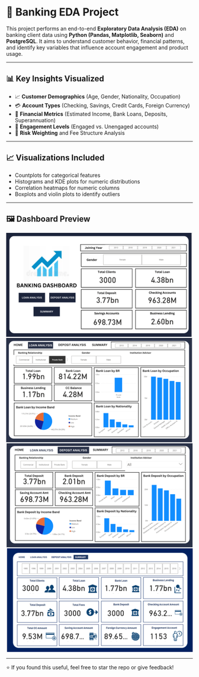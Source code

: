 
# 🏦 Banking EDA  Project

This project performs an end-to-end **Exploratory Data Analysis (EDA)** on banking client data using **Python (Pandas, Matplotlib, Seaborn)** and **PostgreSQL**. It aims to understand customer behavior, financial patterns, and identify key variables that influence account engagement and product usage.


---

## 📊 Key Insights Visualized

- 📈 **Customer Demographics** (Age, Gender, Nationality, Occupation)
- 💳 **Account Types** (Checking, Savings, Credit Cards, Foreign Currency)
- 🏦 **Financial Metrics** (Estimated Income, Bank Loans, Deposits, Superannuation)
- 🧮 **Engagement Levels** (Engaged vs. Unengaged accounts)
- 🧠 **Risk Weighting** and Fee Structure Analysis

 ---
 
## 📈 Visualizations Included

- Countplots for categorical features
- Histograms and KDE plots for numeric distributions
- Correlation heatmaps for numeric columns
- Boxplots and violin plots to identify outliers

---

## 🖼️ Dashboard Preview

![Banking Dashboard Preview](https://github.com/rajeev2806/Banking-EDA-project/blob/main/home.png)
![Banking Dashboard Preview](https://github.com/rajeev2806/Banking-EDA-project/blob/main/loan.png)
![Banking Dashboard Preview](https://github.com/rajeev2806/Banking-EDA-project/blob/main/deposits.png)
![Banking Dashboard Preview](https://github.com/rajeev2806/Banking-EDA-project/blob/main/summary.png)



---

⭐️ If you found this useful, feel free to star the repo or give feedback!

